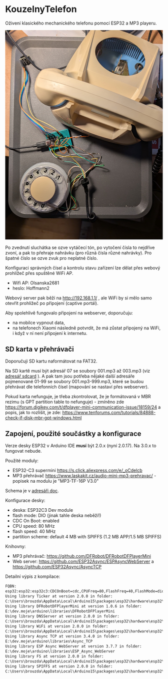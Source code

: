 # KouzelnyTelefon

Oživení klasického mechanického telefonu pomocí ESP32 a MP3 playeru.

![](/doc/fotka1.jpg) 

Po zvednutí sluchátka se ozve vytáčecí tón,
po vytočení čísla to nejdříve zvoní, a pak to přehraje nahrávku (pro různá čísla různé nahrávky).
Pro špatné číslo se ozve zvuk pro neplatné číslo.

Konfiguraci správných čísel a kontrolu stavu zařízení lze dělat přes webový prohlížeč přes spuštěné WiFi AP.

* Wifi AP: Olsanska2681
* heslo: Hoffmann2

Webový server pak běží na http://192.168.1.1/ , ale WiFi by si mělo samo otevřít prohlížeč po připojení (captive portál).

Aby spolehlivě fungovalo připojení na webserver, doporučuju:
* na mobilce vypnout data,
* na telefonech Xiaomi následně potvrdit, že má zůstat připojený na WiFi, i když v ní není připojení k internetu.


## SD karta v přehrávači

Doporučuji SD kartu naformátovat na FAT32.

Na SD kartě musí být adresář 07 se soubory 001.mp3 až 003.mp3 (viz [adresář sdcard](/sdcard) ).
A pak tam jsou potřeba nějaké další adresáře pojmenované 01-99 se soubory 001.mp3-999.mp3, které se budou přehrávat dle telefonních čísel (mapování se nastaví přes webserver).

Pokud karta nefunguje, je třeba zkontrolovat, že je formátovaná v MBR rezimu (s GPT partition table to nefunguje) - zmíněno zde 
https://forum.digikey.com/t/dfplayer-mini-communication-issue/18159/24 a popis, jak to rozlišit, je zde: https://www.tenforums.com/tutorials/84888-check-if-disk-mbr-gpt-windows.html



## Zapojení, použité součástky a konfigurace

Verze desky ESP32 v Arduino IDE **musí** být 2.0.x (nyní 2.0.17). Na 3.0.x to fungovat nebude.

Použité moduly:
* ESP32-C3 supermini https://s.click.aliexpress.com/e/_oCdelcb
* MP3 přehrávač https://www.laskakit.cz/audio-mini-mp3-prehravac/ - popisek na modulu je "MP3-TF-16P V3.0"

Schema je v [adresáři doc](/doc/schema.svg).

Konfigurace desky:
* deska: ESP32C3 Dev module
* flash mode: DIO (jinak tahle deska neběží!)
* CDC On Boot: enabled
* CPU speed: 80 MHz
* flash speed: 40 MHz
* partition scheme: default 4 MB with SPIFFS (1.2 MB APP/1.5 MB SPIFFS)

Knihovny:
* MP3 přehrávač: https://github.com/DFRobot/DFRobotDFPlayerMini
* Web server: https://github.com/ESP32Async/ESPAsyncWebServer a  https://github.com/ESP32Async/AsyncTCP 

Detailní výpis z kompilace:
```
FQBN: esp32:esp32:esp32c3:CDCOnBoot=cdc,CPUFreq=80,FlashFreq=40,FlashMode=dio 
Using library Ticker at version 2.0.0 in folder: C:\Users\brouzda\AppData\Local\Arduino15\packages\esp32\hardware\esp32\2.0.17\libraries\Ticker 
Using library DFRobotDFPlayerMini at version 1.0.6 in folder: E:\dev.moje\arduino\libraries\DFRobotDFPlayerMini 
Using library DNSServer at version 2.0.0 in folder: C:\Users\brouzda\AppData\Local\Arduino15\packages\esp32\hardware\esp32\2.0.17\libraries\DNSServer 
Using library WiFi at version 2.0.0 in folder: C:\Users\brouzda\AppData\Local\Arduino15\packages\esp32\hardware\esp32\2.0.17\libraries\WiFi 
Using library Async TCP at version 3.4.0 in folder: E:\dev.moje\arduino\libraries\Async_TCP 
Using library ESP Async WebServer at version 3.7.7 in folder: E:\dev.moje\arduino\libraries\ESP_Async_WebServer 
Using library FS at version 2.0.0 in folder: C:\Users\brouzda\AppData\Local\Arduino15\packages\esp32\hardware\esp32\2.0.17\libraries\FS 
Using library SPIFFS at version 2.0.0 in folder: C:\Users\brouzda\AppData\Local\Arduino15\packages\esp32\hardware\esp32\2.0.17\libraries\SPIFFS 
```

